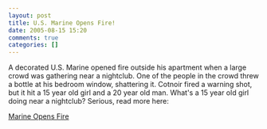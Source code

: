 ```yaml
---
layout: post
title: U.S. Marine Opens Fire!
date: 2005-08-15 15:20
comments: true
categories: []
---
```

A decorated U.S. Marine opened fire outside his apartment when a large crowd was gathering near a nightclub. One of the people in the crowd threw a bottle at his bedroom window, shattering it. Cotnoir fired a warning shot, but it hit a 15 year old girl and a 20 year old man. What's a 15 year old girl doing near a nightclub? Serious, read more here:

<a href="http://today.reuters.com/News/newsArticle.aspx?type=domesticNews&storyID=2005-08-15T122130Z_01_SCH544497_RTRIDST_0_USREPORT-CRIME-MARINE-DC.XML">Marine Opens Fire</a>

